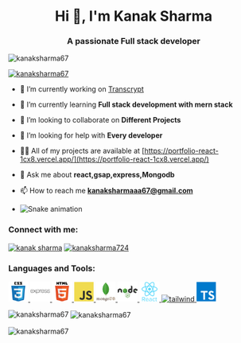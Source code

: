 <h1 align="center">Hi 👋, I'm Kanak Sharma</h1>
<h3 align="center">A passionate Full stack developer</h3>

<p align="left"> <img src="https://komarev.com/ghpvc/?username=kanaksharma67&label=Profile%20views&color=0e75b6&style=flat" alt="kanaksharma67" /> </p>

<p align="left"> <a href="https://github.com/ryo-ma/github-profile-trophy"><img src="https://github-profile-trophy.vercel.app/?username=kanaksharma67" alt="kanaksharma67" /></a> </p>

- 🔭 I’m currently working on [Transcrypt](https://github.com/kanaksharma67/transccrypt)

- 🌱 I’m currently learning **Full stack development with mern stack**

- 👯 I’m looking to collaborate on **Different Projects**

- 🤝 I’m looking for help with **Every developer**

- 👨‍💻 All of my projects are available at [https://portfolio-react-1cx8.vercel.app/](https://portfolio-react-1cx8.vercel.app/)

- 💬 Ask me about **react,gsap,express,Mongodb**

- 📫 How to reach me **kanaksharmaaa67@gmail.com**

- <img src="https://raw.githubusercontent.com/kanaksharma67/kanaksharma67/output/snake.svg" alt="Snake animation" />

###

<h3 align="left">Connect with me:</h3>
<p align="left">
<a href="https://linkedin.com/in/kanak sharma" target="blank"><img align="center" src="https://raw.githubusercontent.com/rahuldkjain/github-profile-readme-generator/master/src/images/icons/Social/linked-in-alt.svg" alt="kanak sharma" height="30" width="40" /></a>
<a href="https://instagram.com/kanaksharma724" target="blank"><img align="center" src="https://raw.githubusercontent.com/rahuldkjain/github-profile-readme-generator/master/src/images/icons/Social/instagram.svg" alt="kanaksharma724" height="30" width="40" /></a>
</p>

<h3 align="left">Languages and Tools:</h3>
<p align="left"> <a href="https://www.w3schools.com/css/" target="_blank" rel="noreferrer"> <img src="https://raw.githubusercontent.com/devicons/devicon/master/icons/css3/css3-original-wordmark.svg" alt="css3" width="40" height="40"/> </a> <a href="https://expressjs.com" target="_blank" rel="noreferrer"> <img src="https://raw.githubusercontent.com/devicons/devicon/master/icons/express/express-original-wordmark.svg" alt="express" width="40" height="40"/> </a> <a href="https://www.w3.org/html/" target="_blank" rel="noreferrer"> <img src="https://raw.githubusercontent.com/devicons/devicon/master/icons/html5/html5-original-wordmark.svg" alt="html5" width="40" height="40"/> </a> <a href="https://developer.mozilla.org/en-US/docs/Web/JavaScript" target="_blank" rel="noreferrer"> <img src="https://raw.githubusercontent.com/devicons/devicon/master/icons/javascript/javascript-original.svg" alt="javascript" width="40" height="40"/> </a> <a href="https://www.mongodb.com/" target="_blank" rel="noreferrer"> <img src="https://raw.githubusercontent.com/devicons/devicon/master/icons/mongodb/mongodb-original-wordmark.svg" alt="mongodb" width="40" height="40"/> </a> <a href="https://nodejs.org" target="_blank" rel="noreferrer"> <img src="https://raw.githubusercontent.com/devicons/devicon/master/icons/nodejs/nodejs-original-wordmark.svg" alt="nodejs" width="40" height="40"/> </a> <a href="https://reactjs.org/" target="_blank" rel="noreferrer"> <img src="https://raw.githubusercontent.com/devicons/devicon/master/icons/react/react-original-wordmark.svg" alt="react" width="40" height="40"/> </a> <a href="https://tailwindcss.com/" target="_blank" rel="noreferrer"> <img src="https://www.vectorlogo.zone/logos/tailwindcss/tailwindcss-icon.svg" alt="tailwind" width="40" height="40"/> </a> <a href="https://www.typescriptlang.org/" target="_blank" rel="noreferrer"> <img src="https://raw.githubusercontent.com/devicons/devicon/master/icons/typescript/typescript-original.svg" alt="typescript" width="40" height="40"/> </a> </p>

<p><img align="left" src="https://github-readme-stats.vercel.app/api/top-langs?username=kanaksharma67&show_icons=true&locale=en&layout=compact" alt="kanaksharma67" /></p>

<p>&nbsp;<img align="center" src="https://github-readme-stats.vercel.app/api?username=kanaksharma67&show_icons=true&locale=en" alt="kanaksharma67" /></p>

<p><img align="center" src="https://github-readme-streak-stats.herokuapp.com/?user=kanaksharma67&" alt="kanaksharma67" /></p>

